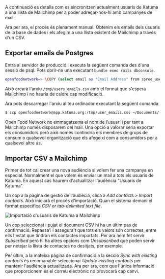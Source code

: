 A continuació es detalla com es sincronitzen actualment usuaris de Katuma a una llista de Mailchimp per a poder adreçar-nos-hi amb campanyes de mail.

Ara per ara, el procés és plenament manual. Obtenim els emails dels usuaris de la base de dades i els afegim a una llista existent de Mailchimp a través d'un CSV.

## Exportar emails de Postgres

Entra al servidor de producció i executa la següent comanda des d'una sessió de psql. Pots obrir-ne una executant `bundle exec rails dbconsole`.

```sh
openfoodnetwork=> \COPY (select email as "Email Address" from spree_users) TO '/tmp/user_emails.csv' WITH (FORMAT CSV, HEADER);
```

Això crearà l'arxiu `/tmp/users_emails.csv` amb el format que s'espera Mailchimp i no hauria de caldre cap modificació.

Ara pots descarregar l'arxiu al teu ordinador executant la següent comanda:

```sh
$ scp openfoodnetwork@app.katuma.org:/tmp/user_emails.csv ~/Documents/.
```

Open Food Network no emmagatzema el nom de l'usuari i per tant a Mailchimp només disposarem del mail. Una opció a valorar seria exportar els consumidors però això només contindria els membres de grups de consum o qualsevol organització que els afegeixi com a consumidors per a qualsevol altre ús.

## Importar CSV a Mailchimp

Primer de tot cal crear una nova audiència si volem fer una campanya en especial. Normalment el que volem és enviar un mail a tots els usuaris de Katuma. En aquest cas haurem d'actualitzar l'audència "Usuaris de Katuma". 

Un cop a la pàgina de gestió de l'audiècia, clica a _Add contacts > Import contacts_. Això iniciarà el procés d'importació. Quan el sistema demani el format especifica _CSV or tab-delimited text file_.

![Importació d'usuaris de Katuma a Mailchimp](https://github.com/coopdevs/handbook/wiki/img/import_contacts_mailchimp.png)

Un cop seleccionat i pujat el document CSV hi ha un últim pas de confirmació. Repassa'l i assegura't que tots els valors són correctes, entre ells l'estat que tindran els contactes importats. Per ara hem fet servir _Subscribed_ però hi ha altres opcions com _Unsubscribed_ que poden servir per netejar la llista de contactes no desitjats, per exemple.

Per últim, a la mateixa pàgina de confirmació a la secció _Sync with existing contacts_ és recomanable seleccionar _Update existing contacts_ per mantenir l'audiència actualitzada. Ara per ara, com que l'única informació que proporcionem és el correu electrònic no provocarà cap canvi.
